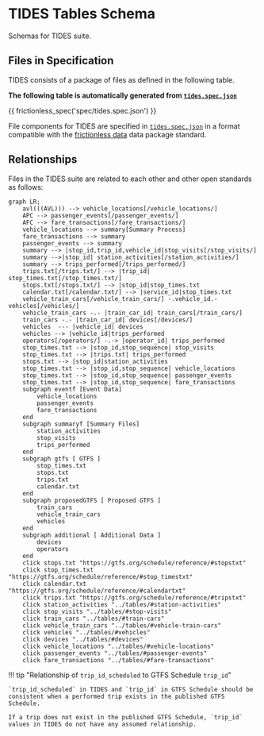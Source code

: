 # TIDES Tables Schema

Schemas for TIDES suite.

## Files in Specification

TIDES consists of a package of files as defined in the following table.

**The following table is automatically generated from [`tides.spec.json`]( https://github.com/TIDES-transit/TIDES/blob/main/spec/tides.spec.json)**

{{ frictionless_spec('spec/tides.spec.json') }}

File components for TIDES are specified in [`tides.spec.json`](http://github.com/TIDES-transit/TIDES/blob/main/spec/tides.spec.json) in a format compatible with the
[frictionless data](https://specs.frictionlessdata.io/tabular-data-package/) data package standard.

## Relationships

Files in the TIDES suite are related to each other and other open standards as follows:

```mermaid
graph LR;
    avl(((AVL))) --> vehicle_locations[/vehicle_locations/]
    APC --> passenger_events[/passenger_events/]
    AFC --> fare_transactions[/fare_transactions/]
    vehicle_locations --> summary[Summary Process]
    fare_transactions --> summary
    passenger_events --> summary
    summary --> |stop_id,trip_id,vehicle_id|stop_visits[/stop_visits/]
    summary -->|stop_id| station_activities[/station_activities/]
    summary --> trips_performed[/trips_performed/]
    trips.txt[/trips.txt/] --> |trip_id| stop_times.txt[/stop_times.txt/]
    stops.txt[/stops.txt/] --> |stop_id|stop_times.txt
    calendar.txt[/calendar.txt/] --> |service_id|stop_times.txt
    vehicle_train_cars[/vehicle_train_cars/] -.vehicle_id.- vehicles[/vehicles/]
    vehicle_train_cars -.- |train_car_id| train_cars[/train_cars/]
    train_cars -.- |train_car_id| devices[/devices/]
    vehicles  --- |vehicle_id| devices
    vehicles --> |vehicle_id|trips_performed
    operators[/operators/] -.-> |operator_id| trips_performed
    stop_times.txt --> |stop_id,stop_sequence| stop_visits
    stop_times.txt --> |trips.txt| trips_performed
    stops.txt --> |stop_id|station_activities
    stop_times.txt --> |stop_id,stop_sequence| vehicle_locations
    stop_times.txt --> |stop_id,stop_sequence| passenger_events
    stop_times.txt --> |stop_id,stop_sequence| fare_transactions
    subgraph eventf [Event Data]
        vehicle_locations
        passenger_events
        fare_transactions
    end
    subgraph summaryf [Summary Files]
        station_activities
        stop_visits
        trips_performed
    end
    subgraph gtfs [ GTFS ]
        stop_times.txt
        stops.txt
        trips.txt
        calendar.txt
    end
    subgraph proposedGTFS [ Proposed GTFS ]
        train_cars
        vehicle_train_cars
        vehicles
    end
    subgraph additional [ Additional Data ]
        devices
        operators
    end
    click stops.txt "https://gtfs.org/schedule/reference/#stopstxt"
    click stop_times.txt "https://gtfs.org/schedule/reference/#stop_timestxt"
    click calendar.txt "https://gtfs.org/schedule/reference/#calendartxt"
    click trips.txt "https://gtfs.org/schedule/reference/#tripstxt"
    click station_activities "../tables/#station-activities"
    click stop_visits "../tables/#stop-visits"
    click train_cars "../tables/#train-cars"
    click vehicle_train_cars "../tables/#vehicle-train-cars"
    click vehicles "../tables/#vehicles"
    click devices "../tables/#devices"
    click vehicle_locations "../tables/#vehicle-locations"
    click passenger_events "../tables/#passenger-events"
    click fare_transactions "../tables/#fare-transactions"
```

!!! tip "Relationship of `trip_id_scheduled` to GTFS Schedule `trip_id`"

    `trip_id_scheduled` in TIDES and `trip_id` in GTFS Schedule should be consistent when a performed trip exists in the published GTFS Schedule. 

    If a trip does not exist in the published GTFS Schedule, `trip_id` values in TIDES do not have any assumed relationship. 
